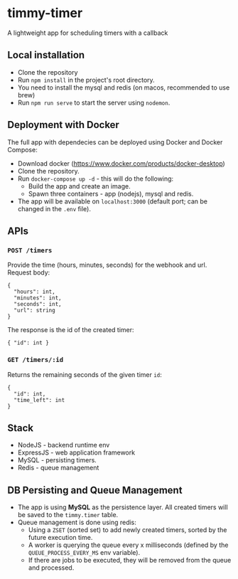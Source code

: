 # timmy-timer
A lightweight app for scheduling timers with a callback

## Local installation
* Clone the repository
* Run `npm install` in the project's root directory.
* You need to install the mysql and redis (on macos, recommended to use brew)
* Run `npm run serve` to start the server using `nodemon`.

## Deployment with Docker
The full app with dependecies can be deployed using Docker and Docker Compose:
* Download docker (https://www.docker.com/products/docker-desktop)
* Clone the repository.
* Run `docker-compose up -d` - this will do the following:
  * Build the app and create an image.
  * Spawn three containers - app (nodejs), mysql and redis.
* The app will be available on `localhost:3000` (default port; can be changed in the `.env` file).

## APIs
### ```POST /timers```
Provide the time (hours, minutes, seconds) for the webhook and url.
Request body:
```
{
  "hours": int,
  "minutes": int,
  "seconds": int, 
  "url": string
}
```
The response is the id of the created timer:
```
{ "id": int }
```

### ```GET /timers/:id```
Returns the remaining seconds of the given timer `id`:
```
{
  "id": int,
  "time_left": int
}
```

## Stack
* NodeJS - backend runtime env
* ExpressJS - web application framework
* MySQL - persisting timers.
* Redis - queue management

## DB Persisting and Queue Management
* The app is using **MySQL** as the persistence layer. All created timers will be saved to the `timmy.timer` table.
* Queue management is done using redis:
  * Using a `ZSET` (sorted set) to add newly created timers, sorted by the future execution time.
  * A worker is querying the queue every x milliseconds (defined by the `QUEUE_PROCESS_EVERY_MS` env variable).
  * If there are jobs to be executed, they will be removed from the queue and processed.
